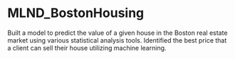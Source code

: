 # MLND_BostonHousing
Built a model to predict the value of a given house in the Boston real estate market using various statistical analysis tools. Identified the best price that a client can sell their house utilizing machine learning.
